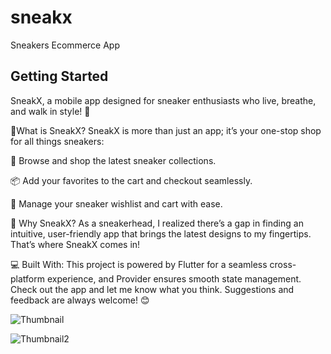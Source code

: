# sneakx

Sneakers Ecommerce App

## Getting Started
SneakX, a mobile app designed for sneaker enthusiasts who live, breathe, and walk in style! 🚀

👟What is SneakX? SneakX is more than just an app; it’s your one-stop shop for all things sneakers:

🛒 Browse and shop the latest sneaker collections.

📦 Add your favorites to the cart and checkout seamlessly.

🔄 Manage your sneaker wishlist and cart with ease.

🎯 Why SneakX? As a sneakerhead, I realized there’s a gap in finding an intuitive, user-friendly app that brings the latest designs to my fingertips. That’s where SneakX comes in!

💻 Built With: This project is powered by Flutter for a seamless cross-platform experience, and Provider ensures smooth state management. Check out the app and let me know what you think. Suggestions and feedback are always welcome! 😊

![Thumbnail](https://github.com/user-attachments/assets/79721625-2bc0-4b90-80de-5cf0eaae5d6e)

![Thumbnail2](https://github.com/user-attachments/assets/51e6668a-6a64-4453-8e6a-fbd852825fe9)

